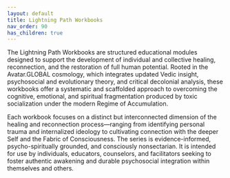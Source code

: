 ```yaml
---
layout: default
title: Lightning Path Workbooks
nav_order: 90
has_children: true
---
```


The Lightning Path Workbooks are structured educational modules designed to support the development of individual and collective healing, reconnection, and the restoration of full human potential. Rooted in the Avatar.GLOBAL cosmology, which integrates updated Vedic insight, psychosocial and evolutionary theory, and critical decolonial analysis, these workbooks offer a systematic and scaffolded approach to overcoming the cognitive, emotional, and spiritual fragmentation produced by toxic socialization under the modern Regime of Accumulation.

Each workbook focuses on a distinct but interconnected dimension of the healing and reconnection process—ranging from identifying personal trauma and internalized ideology to cultivating connection with the deeper Self and the Fabric of Consciousness. The series is evidence-informed, psycho-spiritually grounded, and consciously nonsectarian. It is intended for use by individuals, educators, counselors, and facilitators seeking to foster authentic awakening and durable psychosocial integration within themselves and others.
